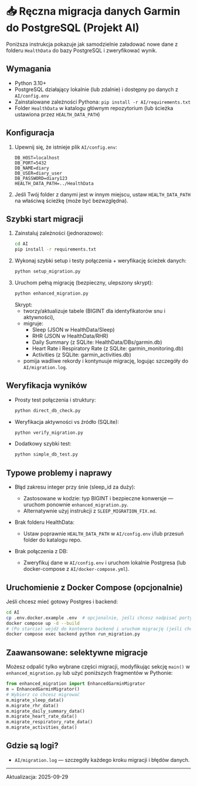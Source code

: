 # 📥 Ręczna migracja danych Garmin do PostgreSQL (Projekt AI)

Poniższa instrukcja pokazuje jak samodzielnie załadować nowe dane z folderu `HealthData` do bazy PostgreSQL i zweryfikować wynik.

## Wymagania
- Python 3.10+
- PostgreSQL działający lokalnie (lub zdalnie) i dostępny po danych z `AI/config.env`
- Zainstalowane zależności Pythona: `pip install -r AI/requirements.txt`
- Folder `HealthData` w katalogu głównym repozytorium (lub ścieżka ustawiona przez `HEALTH_DATA_PATH`)

## Konfiguracja
1. Upewnij się, że istnieje plik `AI/config.env`:
   ```env
   DB_HOST=localhost
   DB_PORT=5432
   DB_NAME=diary
   DB_USER=diary_user
   DB_PASSWORD=diary123
   HEALTH_DATA_PATH=../HealthData
   ```
2. Jeśli Twój folder z danymi jest w innym miejscu, ustaw `HEALTH_DATA_PATH` na właściwą ścieżkę (może być bezwzględna).

## Szybki start migracji
1. Zainstaluj zależności (jednorazowo):
   ```bash
   cd AI
   pip install -r requirements.txt
   ```
2. Wykonaj szybki setup i testy połączenia + weryfikację ścieżek danych:
   ```bash
   python setup_migration.py
   ```
3. Uruchom pełną migrację (bezpieczny, ulepszony skrypt):
   ```bash
   python enhanced_migration.py
   ```
   Skrypt:
   - tworzy/aktualizuje tabele (BIGINT dla identyfikatorów snu i aktywności),
   - migruje:
     - Sleep (JSON w HealthData/Sleep)
     - RHR (JSON w HealthData/RHR)
     - Daily Summary (z SQLite: HealthData/DBs/garmin.db)
     - Heart Rate i Respiratory Rate (z SQLite: garmin_monitoring.db)
     - Activities (z SQLite: garmin_activities.db)
   - pomija wadliwe rekordy i kontynuuje migrację, logując szczegóły do `AI/migration.log`.

## Weryfikacja wyników
- Prosty test połączenia i struktury:
  ```bash
  python direct_db_check.py
  ```
- Weryfikacja aktywności vs źródło (SQLite):
  ```bash
  python verify_migration.py
  ```
- Dodatkowy szybki test:
  ```bash
  python simple_db_test.py
  ```

## Typowe problemy i naprawy
- Błąd zakresu integer przy śnie (sleep_id za duży):
  - Zastosowane w kodzie: typ BIGINT i bezpieczne konwersje — uruchom ponownie `enhanced_migration.py`.
  - Alternatywnie użyj instrukcji z `SLEEP_MIGRATION_FIX.md`.

- Brak folderu HealthData:
  - Ustaw poprawnie `HEALTH_DATA_PATH` w `AI/config.env` i/lub przesuń folder do katalogu repo.

- Brak połączenia z DB:
  - Zweryfikuj dane w `AI/config.env` i uruchom lokalnie Postgresa (lub docker-compose z `AI/docker-compose.yml`).

## Uruchomienie z Docker Compose (opcjonalnie)
Jeśli chcesz mieć gotowy Postgres i backend:
```bash
cd AI
cp .env.docker.example .env  # opcjonalnie, jeśli chcesz nadpisać porty
docker compose up -d --build
# (Po starcie) wejdź do kontenera backend i uruchom migrację (jeśli chcesz):
docker compose exec backend python run_migration.py
```

## Zaawansowane: selektywne migracje
Możesz odpalić tylko wybrane części migracji, modyfikując sekcję `main()` w `enhanced_migration.py` lub użyć poniższych fragmentów w Pythonie:
```python
from enhanced_migration import EnhancedGarminMigrator
m = EnhancedGarminMigrator()
# Wybierz co chcesz migrować
m.migrate_sleep_data()
m.migrate_rhr_data()
m.migrate_daily_summary_data()
m.migrate_heart_rate_data()
m.migrate_respiratory_rate_data()
m.migrate_activities_data()
```

## Gdzie są logi?
- `AI/migration.log` — szczegóły każdego kroku migracji i błędów danych.

---
Aktualizacja: 2025-09-29
